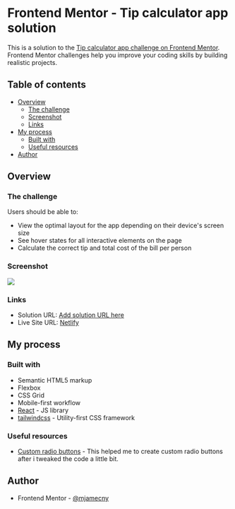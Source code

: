 # Frontend Mentor - Tip calculator app solution

This is a solution to the [Tip calculator app challenge on Frontend Mentor](https://www.frontendmentor.io/challenges/tip-calculator-app-ugJNGbJUX). Frontend Mentor challenges help you improve your coding skills by building realistic projects.

## Table of contents

- [Overview](#overview)
  - [The challenge](#the-challenge)
  - [Screenshot](#screenshot)
  - [Links](#links)
- [My process](#my-process)
  - [Built with](#built-with)
  - [Useful resources](#useful-resources)
- [Author](#author)

## Overview

### The challenge

Users should be able to:

- View the optimal layout for the app depending on their device's screen size
- See hover states for all interactive elements on the page
- Calculate the correct tip and total cost of the bill per person

### Screenshot

![](https://i.imgur.com/raklqsZ.png)

### Links

- Solution URL: [Add solution URL here](https://your-solution-url.com)
- Live Site URL: [Netlify](https://fm-challenge-tip-calculator-app.netlify.app/)

## My process

### Built with

- Semantic HTML5 markup
- Flexbox
- CSS Grid
- Mobile-first workflow
- [React](https://reactjs.org/) - JS library
- [tailwindcss](https://tailwindcss.com/) - Utility-first CSS framework

### Useful resources

- [Custom radio buttons](https://www.w3schools.com/howto/howto_css_custom_checkbox.asp) - This helped me to create custom radio buttons after i tweaked the code a little bit.

## Author

- Frontend Mentor - [@mjamecny](https://www.frontendmentor.io/profile/mjamecny)
